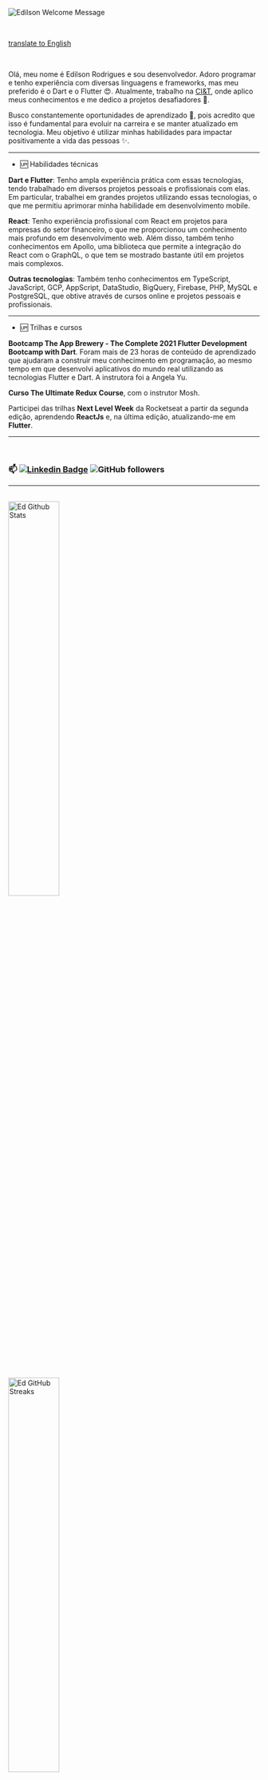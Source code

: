 <p>
		<img src="https://readme-typing-svg.herokuapp.com/?size=24&background=45E5FF00&lines=%F0%9F%91%8B%F0%9F%8F%BC+Hi+there!" alt="Edilson Welcome Message">
</p>

<br>

[translate to English](README.md)

<br>

Olá, meu nome é Edilson Rodrigues e sou desenvolvedor. Adoro programar e tenho experiência com diversas linguagens e frameworks, mas meu preferido é o Dart e o Flutter 😍. Atualmente, trabalho na [CI&T](https://ciandt.com/), onde aplico meus conhecimentos e me dedico a projetos desafiadores 🔭.

Busco constantemente oportunidades de aprendizado 🌱, pois acredito que isso é fundamental para evoluir na carreira e se manter atualizado em tecnologia. Meu objetivo é utilizar minhas habilidades para impactar positivamente a vida das pessoas ✨.

---

- 🆙 Habilidades técnicas

**Dart e Flutter**: Tenho ampla experiência prática com essas tecnologias, tendo trabalhado em diversos projetos pessoais e profissionais com elas. Em particular, trabalhei em grandes projetos utilizando essas tecnologias, o que me permitiu aprimorar minha habilidade em desenvolvimento mobile.

**React**: Tenho experiência profissional com React em projetos para empresas do setor financeiro, o que me proporcionou um conhecimento mais profundo em desenvolvimento web. Além disso, também tenho conhecimentos em Apollo, uma biblioteca que permite a integração do React com o GraphQL, o que tem se mostrado bastante útil em projetos mais complexos.

**Outras tecnologias**: Também tenho conhecimentos em TypeScript, JavaScript, GCP, AppScript, DataStudio, BigQuery, Firebase, PHP, MySQL e PostgreSQL, que obtive através de cursos online e projetos pessoais e profissionais.

---

- 🆙 Trilhas e cursos

**Bootcamp The App Brewery - The Complete 2021 Flutter Development Bootcamp with Dart**. Foram mais de 23 horas de conteúdo de aprendizado que ajudaram a construir meu conhecimento em programação, ao mesmo tempo em que desenvolvi aplicativos do mundo real utilizando as tecnologias Flutter e Dart. A instrutora foi a Angela Yu.

**Curso The Ultimate Redux Course**, com o instrutor Mosh.

Participei das trilhas **Next Level Week** da Rocketseat a partir da segunda edição, aprendendo **ReactJs** e, na última edição, atualizando-me em **Flutter**.

---

<br>

### 📫 [![Linkedin Badge](https://img.shields.io/badge/-LinkedIn-blue?style=flat-square&logo=Linkedin&logoColor=white&link=https://www.linkedin.com/in/edarodrigs)](https://www.linkedin.com/in/edarodrigs/) ![GitHub followers](https://img.shields.io/github/followers/edilson-rodrigues?style=flat-square)

---

<br>
<img width="45%" src="https://github-readme-stats.vercel.app/api?username=edilson-rodrigues&show_icons=true&count_private=true&hide_title=false&theme=dracula" alt="Ed Github Stats" />
<br>

<img width="45%" src="https://github-readme-streak-stats.herokuapp.com?user=edilson-rodrigues&theme=dracula&date_format=M%20j%5B%2C%20Y%5D" alt="Ed GitHub Streaks" />
<br>

<img width="45%" src="https://github-readme-stats.vercel.app/api/top-langs/?username=edilson-rodrigues&layout=compact&theme=dracula" alt="Ed Most Used Languages">
